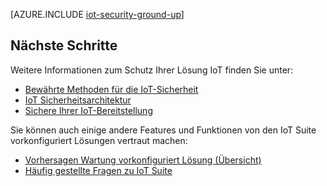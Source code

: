 <properties
 pageTitle="Schutz Ihrer Internet der Dinge von Grund von | Microsoft Azure"
 description="In diesem Artikel werden die integrierten Sicherheitsfeatures der Microsoft Azure IoT Suite"
 services=""
 suite="iot-suite"
 documentationCenter=""
 authors="YuriDio"
 manager="timlt"
 editor=""/>

<tags
 ms.service="iot-suite"
 ms.devlang="na"
 ms.topic="article"
 ms.tgt_pltfrm="na"
 ms.workload="na"
 ms.date="08/16/2016"
 ms.author="yurid"/>

[AZURE.INCLUDE [iot-security-ground-up](../../includes/iot-security-ground-up.md)]

## <a name="next-steps"></a>Nächste Schritte

Weitere Informationen zum Schutz Ihrer Lösung IoT finden Sie unter:

- [Bewährte Methoden für die IoT-Sicherheit][lnk-security-best-practices]
- [IoT Sicherheitsarchitektur][lnk-security-architecture]
- [Sichere Ihrer IoT-Bereitstellung][lnk-security-deployment]

[lnk-security-best-practices]: iot-security-best-practices.md
[lnk-security-architecture]: iot-security-architecture.md
[lnk-security-deployment]: iot-suite-security-deployment.md

Sie können auch einige andere Features und Funktionen von den IoT Suite vorkonfiguriert Lösungen vertraut machen:

- [Vorhersagen Wartung vorkonfiguriert Lösung (Übersicht)][lnk-predictive-overview]
- [Häufig gestellte Fragen zu IoT Suite][lnk-faq]

[lnk-predictive-overview]: iot-suite-predictive-overview.md
[lnk-faq]: iot-suite-faq.md
